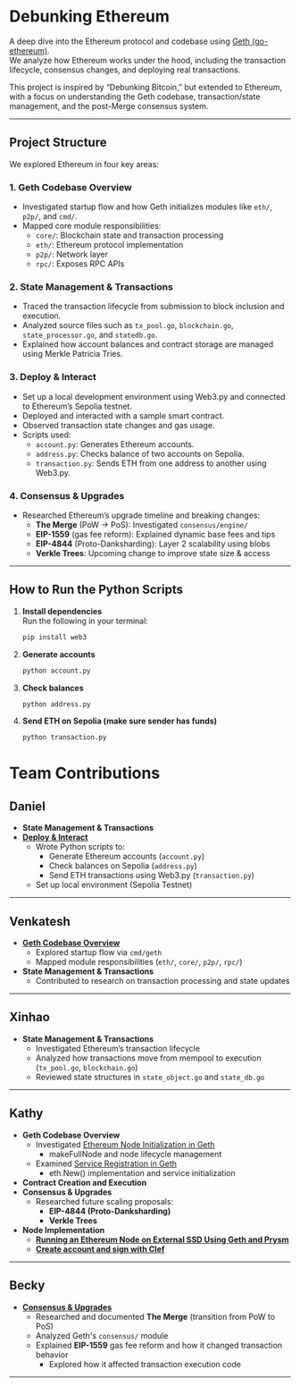 # Debunking Ethereum

A deep dive into the Ethereum protocol and codebase using [Geth (go-ethereum)](https://github.com/ethereum/go-ethereum).  
We analyze how Ethereum works under the hood, including the transaction lifecycle, consensus changes, and deploying real transactions.

This project is inspired by “Debunking Bitcoin,” but extended to Ethereum, with a focus on understanding the Geth codebase, transaction/state management, and the post-Merge consensus system.

---

## Project Structure

We explored Ethereum in four key areas:

### 1. **Geth Codebase Overview**

- Investigated startup flow and how Geth initializes modules like `eth/`, `p2p/`, and `cmd/`.
- Mapped core module responsibilities:
  - `core/`: Blockchain state and transaction processing
  - `eth/`: Ethereum protocol implementation
  - `p2p/`: Network layer
  - `rpc/`: Exposes RPC APIs

### 2. **State Management & Transactions**

- Traced the transaction lifecycle from submission to block inclusion and execution.
- Analyzed source files such as `tx_pool.go`, `blockchain.go`, `state_processor.go`, and `statedb.go`.
- Explained how account balances and contract storage are managed using Merkle Patricia Tries.

### 3. **Deploy & Interact**

- Set up a local development environment using Web3.py and connected to Ethereum’s Sepolia testnet.
- Deployed and interacted with a sample smart contract.
- Observed transaction state changes and gas usage.
- Scripts used:
  - `account.py`: Generates Ethereum accounts.
  - `address.py`: Checks balance of two accounts on Sepolia.
  - `transaction.py`: Sends ETH from one address to another using Web3.py.

### 4. **Consensus & Upgrades**

- Researched Ethereum’s upgrade timeline and breaking changes:
  - **The Merge** (PoW → PoS): Investigated `consensus/engine/`
  - **EIP-1559** (gas fee reform): Explained dynamic base fees and tips
  - **EIP-4844** (Proto-Danksharding): Layer 2 scalability using blobs
  - **Verkle Trees**: Upcoming change to improve state size & access

---

## How to Run the Python Scripts

1. **Install dependencies**  
   Run the following in your terminal:

   ```bash
   pip install web3
   ```

2. **Generate accounts**

   ```bash
   python account.py
   ```

3. **Check balances**

   ```bash
   python address.py
   ```

4. **Send ETH on Sepolia (make sure sender has funds)**

   ```bash
   python transaction.py
   ```

# Team Contributions

## Daniel

- **State Management & Transactions**
- [**Deploy & Interact**](/docs/deployment.md)
  - Wrote Python scripts to:
    - Generate Ethereum accounts (`account.py`)
    - Check balances on Sepolia (`address.py`)
    - Send ETH transactions using Web3.py (`transaction.py`)
  - Set up local environment (Sepolia Testnet)

---

## Venkatesh

- [**Geth Codebase Overview**](/docs/geth_code_overview.md)
  - Explored startup flow via `cmd/geth`
  - Mapped module responsibilities (`eth/`, `core/`, `p2p/`, `rpc/`)
- **State Management & Transactions**
  - Contributed to research on transaction processing and state updates

---

## Xinhao

- **State Management & Transactions**
  - Investigated Ethereum’s transaction lifecycle
  - Analyzed how transactions move from mempool to execution (`tx_pool.go`, `blockchain.go`)
  - Reviewed state structures in `state_object.go` and `state_db.go`

---

## Kathy

- **Geth Codebase Overview**
  - Investigated [Ethereum Node Initialization in Geth](docs/node_initialization.md)
    - makeFullNode and node lifecycle management
  - Examined [Service Registration in Geth](docs/service_resgistration.md)
    - eth.New() implementation and service initialization
- **Contract Creation and Execution**
- **Consensus & Upgrades**
  - Researched future scaling proposals:
    - **EIP-4844 (Proto-Danksharding)**
    - **Verkle Trees**
- **Node Implementation**
  - [**Running an Ethereum Node on External SSD Using Geth and Prysm**](https://docs.google.com/document/d/12nJMG3LiXx2Y7UPmoq1w9bOyJGU9kCB49lgibeR_69Y/edit?usp=sharing)
  - [**Create account and sign with Clef**](https://docs.google.com/document/d/1nZcG6HFykAk0Q4nh4oNzgASW1vRQ2swxmDmodVms4J0/edit?usp=sharing)

---

## Becky

- [**Consensus & Upgrades**](docs/consensus_and_upgrades.md)
  - Researched and documented **The Merge** (transition from PoW to PoS)
  - Analyzed Geth's `consensus/` module
  - Explained **EIP-1559** gas fee reform and how it changed transaction behavior
    - Explored how it affected transaction execution code

---
